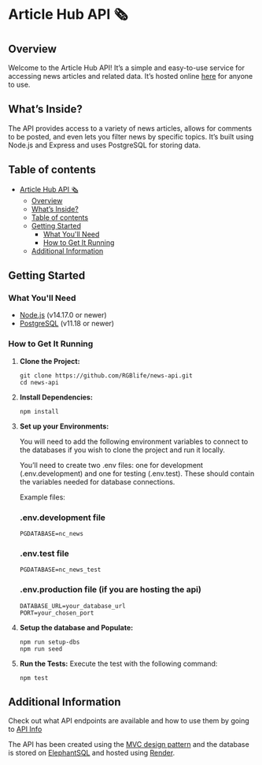 # Article Hub API 🗞️

## Overview
Welcome to the Article Hub API! It’s a simple and easy-to-use service for accessing news articles and related data. It’s hosted online [here](https://article-hub-api.onrender.com) for anyone to use.

## What’s Inside?
The API provides access to a variety of news articles, allows for comments to be posted, and even lets you filter news by specific topics. It’s built using Node.js and Express and uses PostgreSQL for storing data.

## Table of contents

- [Article Hub API 🗞️](#article-hub-api-️)
  - [Overview](#overview)
  - [What’s Inside?](#whats-inside)
  - [Table of contents](#table-of-contents)
  - [Getting Started](#getting-started)
    - [What You'll Need](#what-youll-need)
    - [How to Get It Running](#how-to-get-it-running)
  - [Additional Information](#additional-information)

## Getting Started

### What You'll Need
- <a href="https://nodejs.org">Node.js</a> (v14.17.0 or newer)
- <a href="https://www.postgresql.org/">PostgreSQL</a> (v11.18 or newer)

### How to Get It Running
1. **Clone the Project:**
   ```
   git clone https://github.com/RGBlife/news-api.git
   cd news-api
   ```
2. **Install Dependencies:**
   ```
   npm install
   ```
3. **Set up your Environments:**

    You will need to add the following environment variables to connect to the databases if you wish to clone the project and run it locally.

    You’ll need to create two .env files: one for development (.env.development) and one for testing (.env.test). These should contain the variables needed for database connections.

    Example files:
    ### .env.development file
    ```
    PGDATABASE=nc_news
    ```
    ### .env.test file
    ```
    PGDATABASE=nc_news_test
    ```
    ### .env.production file (if you are hosting the api)
    ``` 
    DATABASE_URL=your_database_url
    PORT=your_chosen_port
    ```
4. **Setup the database and Populate:**
    ```
    npm run setup-dbs
    npm run seed
    ```
5. **Run the Tests:**
    Execute the test with the following command:
    ```
    npm test
    ```
## Additional Information

Check out what API endpoints are available and how to use them by going to [API Info](https://article-hub-api.onrender.com/api/)

The API has been created using the [MVC design pattern](https://developer.mozilla.org/en-US/docs/Glossary/MVC) and the database is stored on [ElephantSQL](https://www.elephantsql.com/) and hosted using [Render](https://render.com/).